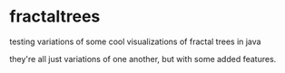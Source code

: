 # fractaltrees
testing variations of some cool visualizations of fractal trees in java

they're all just variations of one another, but with some added features.

